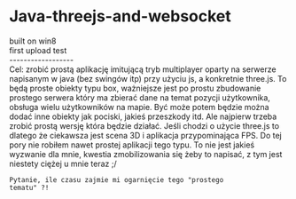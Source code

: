 # Java-threejs-and-websocket<br>
built on win8<br>
first upload test<br>
------------------<br>
Cel:	zrobić prostą aplikację imitującą tryb multiplayer
	oparty na serwerze napisanym w java (bez swingów itp)
	przy użyciu js, a konkretnie three.js. To będą proste
	obiekty typu box, ważniejsze jest po prostu zbudowanie
	prostego serwera który ma zbierać dane na temat pozycji
	użytkownika, obsługa wielu użytkowników na mapie. Być
	może potem będzie można dodać inne obiekty jak pociski,
	jakieś przeszkody itd. Ale najpierw trzeba zrobić
	prostą wersję która będzie działać. Jeśli chodzi o 
	użycie three.js to dlatego że ciekawsza jest scena 3D
	i aplikacja przypominająca FPS. Do tej pory nie robiłem
	nawet prostej aplikacji tego typu. To nie jest jakieś
	wyzwanie dla mnie, kwestia zmobilizowania się żeby to
	napisać, z tym jest niestety ciężej u mnie teraz ;/
	
	Pytanie, ile czasu zajmie mi ogarnięcie tego "prostego
	tematu" ?! 

